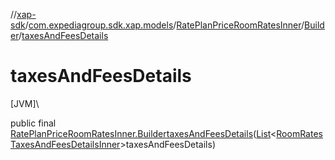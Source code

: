 //[xap-sdk](../../../../index.md)/[com.expediagroup.sdk.xap.models](../../index.md)/[RatePlanPriceRoomRatesInner](../index.md)/[Builder](index.md)/[taxesAndFeesDetails](taxes-and-fees-details.md)

# taxesAndFeesDetails

[JVM]\

public final [RatePlanPriceRoomRatesInner.Builder](index.md)[taxesAndFeesDetails](taxes-and-fees-details.md)([List](https://docs.oracle.com/javase/8/docs/api/java/util/List.html)&lt;[RoomRatesTaxesAndFeesDetailsInner](../../-room-rates-taxes-and-fees-details-inner/index.md)&gt;taxesAndFeesDetails)
